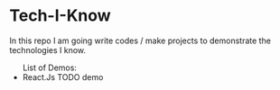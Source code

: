 # Tech-I-Know
In this repo I am going write codes / make projects to demonstrate the technologies I know.
<br />
<ul>
List of Demos:
<li>React.Js TODO demo</li>
</ul>